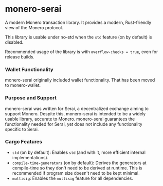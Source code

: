 # monero-serai

A modern Monero transaction library. It provides a modern, Rust-friendly view of
the Monero protocol.

This library is usable under no-std when the `std` feature (on by default) is
disabled.

Recommended usage of the library is with `overflow-checks = true`, even for
release builds.

### Wallet Functionality

monero-serai originally included wallet functionality. That has been moved to
monero-wallet.

### Purpose and Support

monero-serai was written for Serai, a decentralized exchange aiming to support
Monero. Despite this, monero-serai is intended to be a widely usable library,
accurate to Monero. monero-serai guarantees the functionality needed for Serai,
yet does not include any functionality specific to Serai.

### Cargo Features

- `std` (on by default): Enables `std` (and with it, more efficient internal
  implementations).
- `compile-time-generators` (on by default): Derives the generators at
  compile-time so they don't need to be derived at runtime. This is recommended
  if program size doesn't need to be kept minimal.
- `multisig`: Enables the `multisig` feature for all dependencies.

